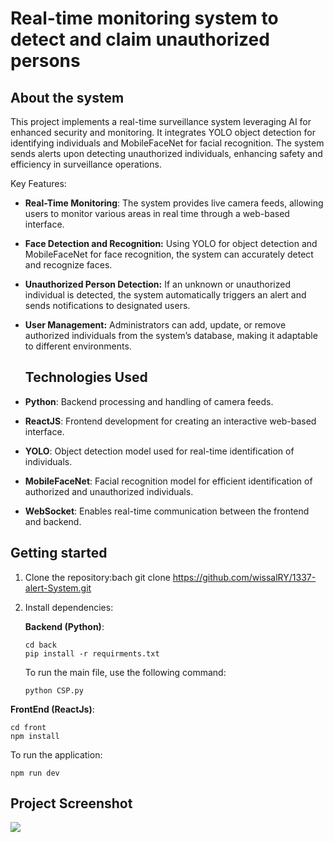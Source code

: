 # Real-time monitoring system to detect and claim unauthorized persons
## About the system
This project implements a real-time surveillance system leveraging AI for enhanced security and monitoring. It integrates YOLO object detection for identifying individuals and MobileFaceNet for facial recognition. The system sends alerts upon detecting unauthorized individuals, enhancing safety and efficiency in surveillance operations.

Key Features:

- **Real-Time Monitoring**:  The system provides live camera feeds, allowing users to monitor various areas in real time through a web-based interface.

- **Face Detection and Recognition:** Using YOLO for object detection and MobileFaceNet for face recognition, the system can accurately detect and recognize faces.

- **Unauthorized Person Detection:** If an unknown or unauthorized individual is detected, the system automatically triggers an alert and sends notifications to designated users.
- **User Management:** Administrators can add, update, or remove authorized individuals from the system’s database, making it adaptable to different environments.

  ## Technologies Used

- **Python**: Backend processing and handling of camera feeds.
- **ReactJS**: Frontend development for creating an interactive web-based interface.
- **YOLO**: Object detection model used for real-time identification of individuals.
- **MobileFaceNet**: Facial recognition model for efficient identification of authorized and unauthorized individuals.
- **WebSocket**: Enables real-time communication between the frontend and backend.
## Getting started
1. Clone the repository:bach git clone https://github.com/wissalRY/1337-alert-System.git
2. Install dependencies:
   
   **Backend (Python)**:
   ```
   cd back
   pip install -r requirments.txt
   ```
   To run the main file, use the following command:
    ```
   python CSP.py

 **FrontEnd (ReactJs)**:
   ```
   cd front
   npm install
  ```
  To run the application:
  ```
  npm run dev
  ```

## Project Screenshot 
<img src="https://github.com/user-attachments/assets/dc24d8a3-3e30-4373-be3f-7f7d94c0aff2">
   
